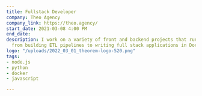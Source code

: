 ```yaml
---
title: Fullstack Developer
company: Theo Agency
company_link: https://theo.agency/
start_date: 2021-03-08 4:00 PM
end_date: 
description: I work on a variety of front and backend projects that run the gamut
  from building ETL pipelines to writing full stack applications in Docker/Node/React
logo: "/uploads/2022_03_01_theorem-logo-520.png"
tags:
- node.js
- python
- docker
- javascript

---
```

